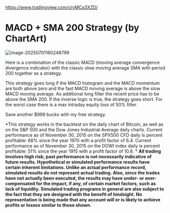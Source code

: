 https://www.tradingview.com/v/yMCa3XZD/



# MACD + SMA 200 Strategy (by ChartArt)

![image-20250701160248799](https://pkuxiaohou.oss-cn-beijing.aliyuncs.com/img/202507011602871.png)

Here is a combination of the classic MACD (moving average convergence divergence indicator) with the classic slow moving average SMA with period 200 together as a strategy.

This strategy goes long if the MACD histogram and the MACD momentum are both above zero and the fast MACD moving average is above the slow MACD moving average. As additional long filter the recent price has to be above the SMA 200. If the inverse logic is true, the strategy goes short. For the worst case there is a max intraday equity loss of 50% filter.

Save another $999 bucks with my free strategy.

*This strategy works in the backtest on the daily chart of Bitcoin, as well as on the S&P 500 and the Dow Jones Industrial Average daily charts. Current performance as of November 30, 2015 on the SPX500 CFD daily is percent profitable: 68% since the year 1970 with a profit factor of 6.4. Current performance as of November 30, 2015 on the DOWI index daily is percent profitable: 51% since the year 1915 with a profit factor of 10.8.
*
**All trading involves high risk; past performance is not necessarily indicative of future results. Hypothetical or simulated performance results have certain inherent limitations. Unlike an actual performance record, simulated results do not represent actual trading. Also, since the trades have not actually been executed, the results may have under- or over-compensated for the impact, if any, of certain market factors, such as lack of liquidity. Simulated trading programs in general are also subject to the fact that they are designed with the benefit of hindsight. No representation is being made that any account will or is likely to achieve profits or losses similar to those shown.**